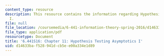 ```yaml
---
content_type: resource
description: This resource contains the information regarding Hypothesis testing asymptotics
  I.
file: null
file_location: /coursemedia/6-441-information-theory-spring-2016/d14633baf528941dcb5ee00a334e1d89_MIT6_441S16_chapter_11.pdf
file_type: application/pdf
resourcetype: Document
title: '6.441S16: Chapter 11: Hypothesis Testing Asymptotics I'
uid: d14633ba-f528-941d-cb5e-e00a334e1d89
---
```

